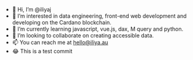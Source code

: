 - 👋 Hi, I’m @iliyaj
- 👀 I’m interested in data engineering, front-end web development and developing on the Cardano blockchain.
- 🌱 I’m currently learning javascript, vue.js, dax, M query and python.
- 💞️ I’m looking to collaborate on creating accessible data.
- 📫 You can reach me at hello@iliya.au
- 😂 This is a test commit

<!---
iliyaj/iliyaj is a ✨ special ✨ repository because its `README.md` (this file) appears on your GitHub profile.
You can click the Preview link to take a look at your changes.
--->
